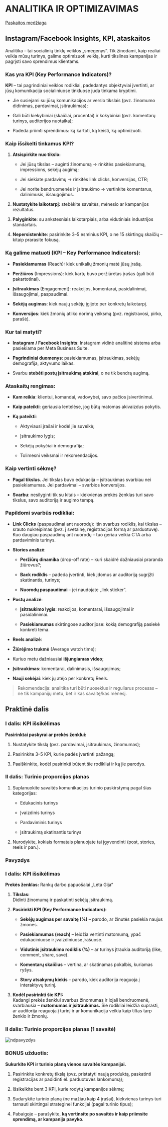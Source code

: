
# ANALITIKA IR OPTIMIZAVIMAS 

[Paskaitos medžiaga](https://gamma.app/docs/6-paskaita-70irzywiwyqono7)

## Instagram/Facebook Insights, KPI, ataskaitos

Analitika – tai socialinių tinklų veiklos „smegenys“. Tik žinodami, kaip realiai veikia mūsų turinys, galime optimizuoti veiklą, kurti tikslines kampanijas ir pagrįsti savo sprendimus klientams.

### Kas yra KPI (Key Performance Indicators)?

**KPI** – tai pagrindiniai veiklos rodikliai, padedantys objektyviai įvertinti, ar jūsų komunikacija socialiniuose tinkluose juda tinkama kryptimi.

-   Jie susiejami su jūsų komunikacijos ar verslo tikslais (pvz. žinomumo didinimas, pardavimai, įsitraukimas);
    
-   Gali būti kiekybiniai (skaičiai, procentai) ir kokybiniai (pvz. komentarų turinys, auditorijos nuotaika);
    
-   Padeda priimti sprendimus: ką kartoti, ką keisti, ką optimizuoti.
    

### Kaip išsikelti tinkamus KPI?

1.  **Atsispirkite nuo tikslo:**
  
	-   Jei jūsų tikslas – auginti žinomumą → rinkitės pasiekiamumą, impressions, sekėjų augimą;
    
	-   Jei siekiate pardavimų → rinkitės link clicks, konversijas, CTR;
    
	-   Jei norite bendruomenės ir įsitraukimo → vertinkite komentarus, dalinimusis, išsaugojimus.
    

2.  **Nustatykite laikotarpį:** stebėkite savaitės, mėnesio ar kampanijos rezultatus.
    
4.  **Palyginkite**: su ankstesniais laikotarpiais, arba vidutiniais industrijos standartais.
    
5.  **Nepersistenkite**: pasirinkite 3–5 esminius KPI, o ne 15 skirtingų skaičių – kitaip prarasite fokusą.
    
### Ką galime matuoti (KPI – Key Performance Indicators):

-   **Pasiekiamumas** (Reach): kiek unikalių žmonių matė jūsų įrašą.
    
-   **Peržiūros** (Impressions): kiek kartų buvo peržiūrėtas įrašas (gali būti pakartotinai).
    
-   **Įsitraukimas** (Engagement): reakcijos, komentarai, pasidalinimai, išsaugojimai, paspaudimai.
    
-   **Sekėjų augimas**: kiek naujų sekėjų įgijote per konkretų laikotarpį.
    
-   **Konversijos**: kiek žmonių atliko norimą veiksmą (pvz. registravosi, pirko, parašė).
    

### Kur tai matyti?

-   **Instagram / Facebook Insights**: Instagram vidinė analitinė sistema arba pasiekiama per Meta Business Suite.
    

-   **Pagrindiniai duomenys**: pasiekiamumas, įsitraukimas, sekėjų demografija, aktyvumo laikas.
    
-   Svarbu **stebėti postų įsitraukimą atskirai**, o ne tik bendrą augimą.
    

### Ataskaitų rengimas:

-   **Kam reikia**: klientui, komandai, vadovybei, savo pačios įsivertinimui.
    
-   **Kaip pateikti**: geriausia lentelėse, jog būtų matomas akivaizdus pokytis.
    
-   **Ką pateikti**:
    
	-   Aktyviausi įrašai ir kodėl jie suveikė;
    
	-   Įsitraukimo lygis;
    
	-   Sekėjų pokyčiai ir demografija;
    
	-   Tolimesni veiksmai ir rekomendacijos.
    

### Kaip vertinti sėkmę?

-   **Pagal tikslus**. Jei tikslas buvo edukacija – įsitraukimas svarbiau nei pasiekiamumas. Jei pardavimai – svarbios konversijos.
    
-   **Svarbu**: nesilyginti tik su kitais – kiekvienas prekės ženklas turi savo tikslus, savo auditoriją ir augimo tempą.
    

### Papildomi svarbūs rodikliai:

-   **Link Clicks** (paspaudimai ant nuorodų): itin svarbus rodiklis, kai tikslas – srauto nukreipimas (pvz. į svetainę, registracijos formą ar parduotuvę). Kuo daugiau paspaudimų ant nuorodų – tuo geriau veikia CTA arba pardaviminis turinys.
    
-   **Stories analizė**:

	-   **Peržiūrų dinamika** (drop-off rate) – kuri skaidrė dažniausiai praranda žiūrovus?;
    
	-   **Back rodiklis** – padeda įvertinti, kiek įdomus ar auditoriją sugrįžti skatinantis, turinys;
    
	-   **Nuorodų paspaudimai** – jei naudojate „link sticker“.
    

-   **Postų analizė**:

	-   **Įsitraukimo lygis**: reakcijos, komentarai, išsaugojimai ir pasidalinimai.
    
	-   **Pasiekiamumas** skirtingose auditorijose: kokią demografiją pasiekė konkreti tema.
    

-   **Reels analizė**:

-   **Žiūrėjimo trukmė** (Average watch time);
    
-   Kuriuo metu dažniausiai **išjungiamas video**;
    
-   **Įsitraukimas**: komentarai, dalinimasis, išsaugojimas;
    
-   **Nauji sekėjai**: kiek jų atėjo per konkretų Reels.
    
> Rekomendacija: analitika turi būti nuoseklus ir reguliarus procesas – ne tik kampanijų metu, bet ir kas savaitę/kas mėnesį.

## Praktinė dalis 

### I dalis: KPI išsikėlimas

**Pasirinktai paskyrai ar prekės ženklui:**

1.  Nustatykite tikslą (pvz. pardavimai, įsitraukimas, žinomumas);
    
2.  Pasirinkite 3–5 KPI, kurie padės įvertinti pažangą;
    
3.  Paaiškinkite, kodėl pasirinkti būtent šie rodikliai ir ką jie parodys.
    

### II dalis: Turinio proporcijos planas

1.  Suplanuokite savaitės komunikacijos turinio paskirstymą pagal šias kategorijas:
    

	-   Edukacinis turinys
    
	-   Įvaizdinis turinys
    
	-   Pardaviminis turinys
    
	-   Įsitraukimą skatinantis turinys
    

2.  Nurodykite, kokiais formatais planuojate tai įgyvendinti (post, stories, reels ir pan.).

### Pavyzdys

### I dalis: KPI išsikėlimas

**Prekės ženklas:**  Rankų darbo papuošalai „Lėta Gija“

1.  **Tikslas:**  
    Didinti žinomumą ir paskatinti sekėjų įsitraukimą.
    
2.  **Pasirinkti KPI (Key Performance Indicators):**
    
    -   **Sekėjų augimas per savaitę (%)**  – parodo, ar žinutės pasiekia naujus žmones.
        
    -   **Pasiekiamumas (reach)**  – leidžia vertinti matomumą, ypač edukaciniuose ir įvaizdiniuose įrašuose.
        
    -   **Vidutinis įsitraukimo rodiklis (%)**  – ar turinys įtraukia auditoriją (like, comment, share, save).
        
    -   **Komentarų skaičius**  – vertina, ar skatinamas pokalbis, kuriamas ryšys.
        
    -   **Story atsakymų kiekis**  – parodo, kiek auditorija reaguoja į interaktyvų turinį.
        
3.  **Kodėl pasirinkti šie KPI:**  
    Kadangi prekės ženklui svarbus žinomumas ir lojali bendruomenė, svarbiausia –  **matomumas ir įsitraukimas.**  Šie rodikliai leidžia suprasti, ar auditorija reaguoja į turinį ir ar komunikacija veikia kaip tiltas tarp ženklo ir žmonių.

### II dalis: Turinio proporcijos planas (1 savaitė)

![ndpavyzdys](https://i.postimg.cc/6pSVq88c/temp-Image-Fn-VQu-Q.avif)

### BONUS užduotis:

**Sukurkite KPI ir turinio planą vienos savaitės kampanijai.**

1.  Pasirinkite konkretų tikslą (pvz. pristatyti naują produktą, paskatinti registracijas ar padidinti el. parduotuvės lankomumą);
    
2.  Išsikelkite bent 3 KPI, kurie rodytų kampanijos sėkmę;
    
3.  Sudarykite turinio planą (ne mažiau kaip 4 įrašai), kiekvienas turinys turi tarnauti skirtingai strateginei funkcijai (pagal turinio tipus);
    
4.  Pabaigoje – parašykite,  **ką vertinsite po savaitės ir kaip priimsite sprendimą, ar kampanija pavyko.**
